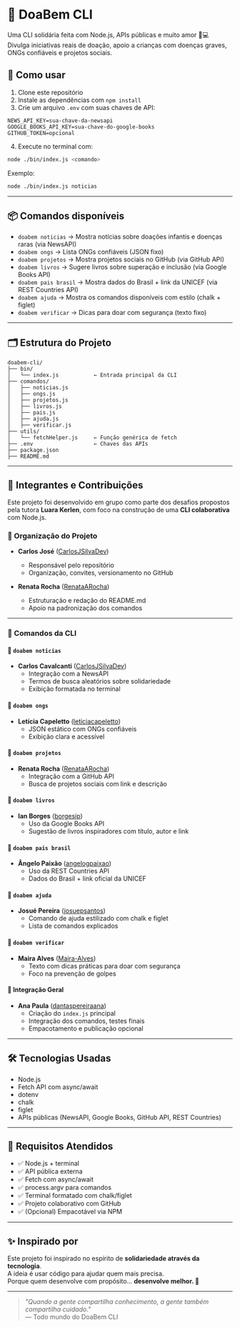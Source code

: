 # 💖 DoaBem CLI

Uma CLI solidária feita com Node.js, APIs públicas e muito amor 🥹💻  
Divulga iniciativas reais de doação, apoio a crianças com doenças graves, ONGs confiáveis e projetos sociais.

## 🚀 Como usar

1. Clone este repositório  
2. Instale as dependências com `npm install`  
3. Crie um arquivo `.env` com suas chaves de API:

```
NEWS_API_KEY=sua-chave-da-newsapi
GOOGLE_BOOKS_API_KEY=sua-chave-do-google-books
GITHUB_TOKEN=opcional
```

4. Execute no terminal com:

```bash
node ./bin/index.js <comando>
```

Exemplo:

```bash
node ./bin/index.js noticias
```

---

## 📦 Comandos disponíveis

- `doabem noticias` → Mostra notícias sobre doações infantis e doenças raras (via NewsAPI)  
- `doabem ongs` → Lista ONGs confiáveis (JSON fixo)  
- `doabem projetos` → Mostra projetos sociais no GitHub (via GitHub API)  
- `doabem livros` → Sugere livros sobre superação e inclusão (via Google Books API)  
- `doabem pais brasil` → Mostra dados do Brasil + link da UNICEF (via REST Countries API)  
- `doabem ajuda` → Mostra os comandos disponíveis com estilo (chalk + figlet)  
- `doabem verificar` → Dicas para doar com segurança (texto fixo)

---

## 🗂️ Estrutura do Projeto

```
doabem-cli/
├── bin/
│   └── index.js           ← Entrada principal da CLI
├── comandos/
│   ├── noticias.js
│   ├── ongs.js
│   ├── projetos.js
│   ├── livros.js
│   ├── pais.js
│   ├── ajuda.js
│   ├── verificar.js
├── utils/
│   └── fetchHelper.js     ← Função genérica de fetch
├── .env                   ← Chaves das APIs
├── package.json
├── README.md
```

---

## 👥 Integrantes e Contribuições

Este projeto foi desenvolvido em grupo como parte dos desafios propostos pela tutora **Luara Kerlen**, com foco na construção de uma **CLI colaborativa** com Node.js.

### 🤝 Organização do Projeto

- **Carlos José** ([CarlosJSilvaDev](https://github.com/CarlosJSilvaDev))  
  - Responsável pelo repositório  
  - Organização, convites, versionamento no GitHub

- **Renata Rocha** ([RenataARocha](https://github.com/RenataARocha))  
  - Estruturação e redação do README.md  
  - Apoio na padronização dos comandos

---

### 💬 Comandos da CLI

#### 🔹 `doabem noticias`
- **Carlos Cavalcanti** ([CarlosJSilvaDev](https://github.com/CarlosJSilvaDev))  
  - Integração com a NewsAPI  
  - Termos de busca aleatórios sobre solidariedade  
  - Exibição formatada no terminal

#### 🔹 `doabem ongs`
- **Letícia Capeletto** ([leticiacapeletto](https://github.com/leticiacapeletto))  
  - JSON estático com ONGs confiáveis  
  - Exibição clara e acessível

#### 🔹 `doabem projetos`
- **Renata Rocha** ([RenataARocha](https://github.com/RenataARocha))  
  - Integração com a GitHub API  
  - Busca de projetos sociais com link e descrição

#### 🔹 `doabem livros`
- **Ian Borges** ([borgesip](https://github.com/borgesip))  
  - Uso da Google Books API  
  - Sugestão de livros inspiradores com título, autor e link

#### 🔹 `doabem pais brasil`
- **Ângelo Paixão** ([angelogpaixao](https://github.com/angelogpaixao))  
  - Uso da REST Countries API  
  - Dados do Brasil + link oficial da UNICEF

#### 🔹 `doabem ajuda`
- **Josué Pereira** ([josuepsantos](https://github.com/josuepsantos))  
  - Comando de ajuda estilizado com chalk e figlet  
  - Lista de comandos explicados

#### 🔹 `doabem verificar`
- **Maira Alves** ([Maira-Alves](https://github.com/Maira-Alves))  
  - Texto com dicas práticas para doar com segurança  
  - Foco na prevenção de golpes

#### 🔹 Integração Geral
- **Ana Paula** ([dantaspereiraana](https://github.com/dantaspereiraana))  
  - Criação do `index.js` principal  
  - Integração dos comandos, testes finais  
  - Empacotamento e publicação opcional

---

## 🛠️ Tecnologias Usadas

- Node.js
- Fetch API com async/await
- dotenv
- chalk
- figlet
- APIs públicas (NewsAPI, Google Books, GitHub API, REST Countries)

---

## 🧪 Requisitos Atendidos

- ✅ Node.js + terminal  
- ✅ API pública externa  
- ✅ Fetch com async/await  
- ✅ process.argv para comandos  
- ✅ Terminal formatado com chalk/figlet  
- ✅ Projeto colaborativo com GitHub  
- ✅ (Opcional) Empacotável via NPM

---

## ✨ Inspirado por

Este projeto foi inspirado no espírito de **solidariedade através da tecnologia**.  
A ideia é usar código para ajudar quem mais precisa.  
Porque quem desenvolve com propósito... **desenvolve melhor. 💖**

---

> _"Quando a gente compartilha conhecimento, a gente também compartilha cuidado."_  
> — Todo mundo do DoaBem CLI
